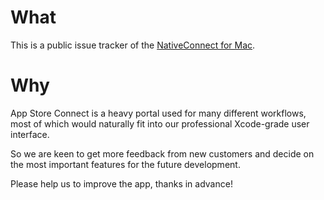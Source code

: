 # What

This is a public issue tracker of the [NativeConnect for Mac](https://nativeconnect.app/).

# Why

App Store Connect is a heavy portal used for many different workflows, most of which would naturally fit into our professional Xcode-grade user interface.

So we are keen to get more feedback from new customers and decide on the most important features for the future development.

Please help us to improve the app, thanks in advance!
